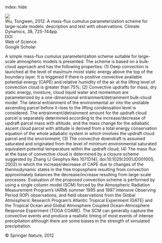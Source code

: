 index: hide

<div class="Citation">
    <div class="Citation-thumb CitationThumb-linked"  data-href="https://doi.org/10.1007/s00382-011-0995-3">
      <img src="https://static.claimspace.cloud/climate-study-static/refs/thumbs/9/Wu_2012-thumb.png" />
    </div>

  <div class="Citation-body">
    <div class="Citation-text">Wu, Tongwen, 2012: A mass-flux cumulus parameterization scheme for large-scale models: description and test with observations. <span class="Article-journal">Climate Dynamics, </span><span class="Article-volume">38, </span>725-744pp.</div>
    <div class="Citation-links">
      <div class="CitationLink" data-href="https://doi.org/10.1007/s00382-011-0995-3">
        <div class="CitationLink-icon CitationLink-Doi"></div>
        <div class="CitationLink-text">DOI</div>
      </div>
      <div class="CitationLink" data-href="http://cel.webofknowledge.com/InboundService.do?customersID=atyponcel&smartRedirect=yes&mode=FullRecord&IsProductCode=Yes&product=CEL&Init=Yes&Func=Frame&action=retrieve&SrcApp=literatum&SrcAuth=atyponcel&SID=7CNc3cIRaBKjGbSujFM&UT=WOS:000299899300017">
        <div class="CitationLink-icon CitationLink-Isi"></div>
        <div class="CitationLink-text">Web of Science</div>
      </div>
      <div class="CitationLink" data-href="https://scholar.google.com/scholar?q=10.1007/s00382-011-0995-3">
        <div class="CitationLink-icon CitationLink-Scholar"></div>
        <div class="CitationLink-text">Google Scholar</div>
      </div>
    </div>
  </div>
</div>

A simple mass-flux cumulus parameterization scheme suitable for large-scale atmospheric models is presented. The scheme is based on a bulk-cloud approach and has the following properties: (1) Deep convection is launched at the level of maximum moist static energy above the top of the boundary layer. It is triggered if there is positive convective available potential energy (CAPE) and relative humidity of the air at the lifting level of convection cloud is greater than 75%; (2) Convective updrafts for mass, dry static energy, moisture, cloud liquid water and momentum are parameterized by a one-dimensional entrainment/detrainment bulk-cloud model. The lateral entrainment of the environmental air into the unstable ascending parcel before it rises to the lifting condensation level is considered. The entrainment/detrainment amount for the updraft cloud parcel is separately determined according to the increase/decrease of updraft parcel mass with altitude, and the mass change for the adiabatic ascent cloud parcel with altitude is derived from a total energy conservation equation of the whole adiabatic system in which involves the updraft cloud parcel and the environment; (3) The convective downdraft is assumed saturated and originated from the level of minimum environmental saturated equivalent potential temperature within the updraft cloud; (4) The mass flux at the base of convective cloud is determined by a closure scheme suggested by Zhang (J Geophys Res 107(D14), doi:10.1029/2001JD001005, 2002) in which the increase/decrease of CAPE due to changes of the thermodynamic states in the free troposphere resulting from convection approximately balances the decrease/increase resulting from large-scale processes. Evaluation of the proposed convection scheme is performed by using a single column model (SCM) forced by the Atmospheric Radiation Measurement Program’s (ARM) summer 1995 and 1997 Intensive Observing Period (IOP) observations, and field observations from the Global Atmospheric Research Program’s Atlantic Tropical Experiment (GATE) and the Tropical Ocean and Global Atmosphere Coupled Ocean–Atmosphere Response Experiment (TOGA COARE). The SCM can generally capture the convective events and produce a realistic timing of most events of intense precipitation although there are some biases in the strength of simulated precipitation.

<div class="Citation-copy">
&copy; Springer Nature, 2012
</div>